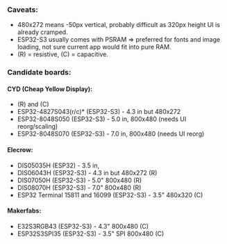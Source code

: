 ### Caveats:
* 480x272 means -50px vertical, probably difficult as 320px height UI is already cramped.
* ESP32-S3 usually comes with PSRAM => preferred for fonts and image loading, not sure current app would fit into pure RAM.
* (R) = resistive, (C) = capacitive.
  
### Candidate boards:

#### CYD (Cheap Yellow Display):

* (R) and (C)
* ESP32-4827S043(r/c)* (ESP32-S3) - 4.3 in but 480x272
* ESP32-8048S050 (ESP32-S3) - 5.0 in, 800x480 (needs UI reorg/scaling)
* ESP32-8048S070 (ESP32-S3) - 7.0 in, 800x480 (needs UI reorg)

#### Elecrow:

* DIS05035H (ESP32) - 3.5 in, 
* DIS06043H (ESP32-S3) - 4.3 in but 480x272 (R)
* DIS07050H (ESP32-S3) - 5.0" 800x480 (R)
* DIS08070H (ESP32-S3) - 7.0" 800x480 (R)
* ESP32 Terminal 15811 and 16099 (ESP32-S3) - 3.5" 480x320 (C)

#### Makerfabs:

* E32S3RGB43 (ESP32-S3) - 4.3" 800x480 (C)
* ESP32S3SPI35 (ESP32-S3) - 3.5" SPI 800x480 (C)
